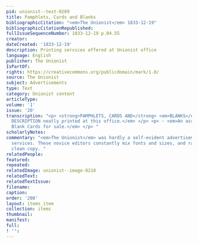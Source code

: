 ```yaml
---
pid: unionist--text-0209
title: Pamphlets, Cards and Blanks
bibliographicCitation: "<em>The Unionist</em> 1833-12-19"
bibliographicCitationRepublished: 
fullIssueSequenceNumber: 1833-12-19 p.04.55
creator: 
dateCreated: '1833-12-19'
description: Printing services offered at Unionist office
language: English
publisher: The Unionist
IsPartOf: 
rights: https://creativecommons.org/publicdomain/mark/1.0/
source: The Unionist
subject: Advertisements
type: Text
category: Unionist content
articleType: 
volume: '1'
issue: '20'
transcription: "<p> <strong>PAMPHLETS, CARDS AND</strong> <em>BLANKS</em> <em>OF EVERY
  DESCRIPTION neatly printed at this office.</em> </p> <p> ☞ <em>An assortment of
  Blank Cards for sale.</em> </p> "
scholarlyNotes: 
commentary: "<em>The Unionist</em> was hardly a self-evident advertisement for printing
  services. These novice editors constantly mix fonts and sizes, and rarely produced
  clean copy. "
relatedPeople: 
featured: 
repeated: 
relatedImage: unionist--image-0218
relatedText: 
relatedTextIssue: 
filename: 
caption: 
order: '208'
layout: items_item
collection: items
thumbnail: 
manifest: 
full: 
! '': 
---
```

